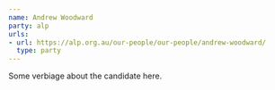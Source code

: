 ```yaml
---
name: Andrew Woodward
party: alp
urls:
- url: https://alp.org.au/our-people/our-people/andrew-woodward/
  type: party
---
```

Some verbiage about the candidate here.
